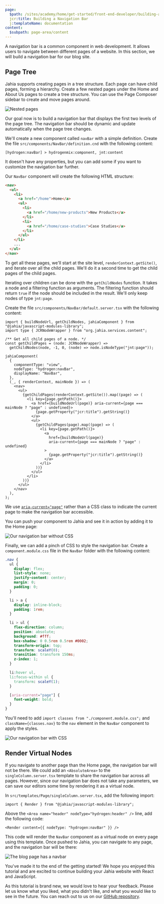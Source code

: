 ```yaml
---
page:
  $path: /sites/academy/home/get-started/front-end-developer/building-a-navigation-bar
  jcr:title: Building a Navigation Bar
  j:templateName: documentation
content:
  $subpath: page-area/content
---
```


A navigation bar is a common component in web development. It allows users to navigate between different pages of a website. In this section, we will build a navigation bar for our blog site.

## Page Tree

Jahia supports creating pages in a tree structure. Each page can have child pages, forming a hierarchy. Create a few nested pages under the Home and About Us pages to create a tree structure. You can use the Page Composer sidebar to create and move pages around.

![Nested pages](nested-pages.png)

Our goal now is to build a navigation bar that displays the first two levels of the page tree. The navigation bar should be dynamic and update automatically when the page tree changes.

We'll create a new component called `navBar` with a simple definition. Create the file `src/components/NavBar/definition.cnd` with the following content:

```cnd
[hydrogen:navBar] > hydrogenmix:component, jnt:content
```

It doesn't have any properties, but you can add some if you want to customize the navigation bar further.

Our `NavBar` component will create the following HTML structure:

```html
<nav>
  <ul>
    <li>
      <a href="/home">Home</a>
      <ul>
        <li>
          <a href="/home/new-products">New Products</a>
        </li>
        <li>
          <a href="/home/case-studies">Case Studies</a>
        </li>
      </ul>
    </li>
    ...
  </ul>
</nav>
```

To get all these pages, we'll start at the site level, `renderContext.getSite()`, and iterate over all the child pages. We'll do it a second time to get the child pages of the child pages.

Iterating over children can be done with the `getChildNodes` function. It takes a node and a filtering function as arguments. The filtering function should return `true` if the node should be included in the result. We'll only keep nodes of type `jnt:page`.

Create the file `src/components/NavBar/default.server.tsx` with the following content:

```tsx
import { buildNodeUrl, getChildNodes, jahiaComponent } from "@jahia/javascript-modules-library";
import type { JCRNodeWrapper } from "org.jahia.services.content";

/** Get all child pages of a node. */
const getChildPages = (node: JCRNodeWrapper) =>
  getChildNodes(node, -1, 0, (node) => node.isNodeType("jnt:page"));

jahiaComponent(
  {
    componentType: "view",
    nodeType: "hydrogen:navBar",
    displayName: "NavBar",
  },
  (_, { renderContext, mainNode }) => (
    <nav>
      <ul>
        {getChildPages(renderContext.getSite()).map((page) => (
          <li key={page.getPath()}>
            <a href={buildNodeUrl(page)} aria-current={page === mainNode ? "page" : undefined}>
              {page.getProperty("jcr:title").getString()}
            </a>
            <ul>
              {getChildPages(page).map((page) => (
                <li key={page.getPath()}>
                  <a
                    href={buildNodeUrl(page)}
                    aria-current={page === mainNode ? "page" : undefined}
                  >
                    {page.getProperty("jcr:title").getString()}
                  </a>
                </li>
              ))}
            </ul>
          </li>
        ))}
      </ul>
    </nav>
  ),
);
```

We use [`aria-current="page"`](https://developer.mozilla.org/en-US/docs/Web/Accessibility/ARIA/Reference/Attributes/aria-current#page) rather than a CSS class to indicate the current page to make the navigation bar accessible.

You can push your component to Jahia and see it in action by adding it to the Home page:

![Our navigation bar without CSS](navbar.png)

Finally, we can add a pinch of CSS to style the navigation bar. Create a `component.module.css` file in the `NavBar` folder with the following content:

```css
.nav {
  ul {
    display: flex;
    list-style: none;
    justify-content: center;
    margin: 0;
    padding: 0;
  }

  li > a {
    display: inline-block;
    padding: 1rem;
  }

  li > ul {
    flex-direction: column;
    position: absolute;
    background: #fff;
    box-shadow: 0 0.5rem 0.5rem #0002;
    transform-origin: top;
    transform: scaleY(0);
    transition: transform 150ms;
    z-index: 1;
  }

  li:hover ul,
  li:focus-within ul {
    transform: scaleY(1);
  }

  [aria-current="page"] {
    font-weight: bold;
  }
}
```

You'll need to add `import classes from "./component.module.css";` and `className={classes.nav}` to the `nav` element in the `NavBar` component to apply the styles.

![Our navigation bar with CSS](navbar-with-css.png)

## Render Virtual Nodes

If you navigate to another page than the Home page, the navigation bar will not be there. We could add an `<AbsoluteArea>` to the `singleColumn.server.tsx` template to share the navigation bar across all pages. However, since our navigation bar does not take any parameters, we can save our editors some time by rendering it as a virtual node.

In `src/templates/Page/singleColumn.server.tsx`, add the following import:

```tsx
import { Render } from "@jahia/javascript-modules-library";
```

Above the `<Area name="header" nodeType="hydrogen:header" />` line, add the following code:

```tsx
<Render content={{ nodeType: "hydrogen:navBar" }} />
```

This code will render the `NavBar` component as a virtual node on every page using this template. Once pushed to Jahia, you can navigate to any page, and the navigation bar will be there:

![The blog page has a navbar](blog-page-with-navbar.png)

You've made it to the end of the getting started! We hope you enjoyed this tutorial and are excited to continue building your Jahia website with React and JavaScript.

As this tutorial is brand new, we would love to hear your feedback. Please let us know what you liked, what you didn't like, and what you would like to see in the future. You can reach out to us on our [GitHub repository](https://github.com/Jahia/javascript-modules/issues/new?template=other.md).
